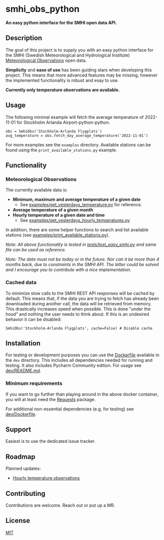 # smhi_obs_python
**An easy python interface for the SMHI open data API.**

## Description
The goal of this project is to supply you with an easy python interface for the 
SMHI (Swedish Meteorological and Hydrological Institute) 
[Meteorological Observations](https://opendata.smhi.se/apidocs/metobs/index.html) open data.

**Simplicity** and **ease of use** has been guiding stars when developing this project. This means that 
more advanced features may be missing, however the implemented functionality is robust and esay to use.

**Currently only temperature observations are available.**

## Usage
The following minimal example will fetch the average temperature of 2022-11-01 for Stockholm Arlanda Airport-python-python.
```
obs = SmhiObs('Stockholm-Arlanda Flygplats')
avg_temperature = obs.fetch_day_average_temperature('2022-11-01')
```
For more examples see the `examples` directory. Available stations can be found using the 
`print_available_stations.py` example.

## Functionality
### Meteorological Observations
The currently available data is:
* **Minimum, maximum and average temperature of a given date**
  * See [examples/get_yesterdays_temperature.py](smhi_obs/examples/get_yesterdays_temperature.py) for reference.
* **Average temperature of a given month**
* **Hourly temperature of a given date and time**
  * See [examples/get_yesterdays_hourly_temperatures.py](smhi_obs/examples/get_yesterdays_hourly_temperatures.py)

In addition, there are some helper functions to search and list available stations 
(see [examples/print_available_stations.py](smhi_obs/examples/print_available_stations.py)).

*Note: All above functionality is tested in [tests/test_easy_smhi.py](smhi_obs/tests/test_easy_smhi.py) and same file can be used as reference.*

*Note: The date must not be today or in the future. 
    Nor can it be more than 4 months back, due to constraints in the SMHI API. The latter could be solved and I 
    encourage you to contribute with a nice implementation.*

### Cached data
To minimize slow calls to the SMHI REST API responses will be cached by default. This means that, if the data you are 
trying to fetch has already been downloaded during another call, the data will be retrieved from memory. This 
drastically increases speed when possible. This is done "under the hood" and nothing the user needs to think about. If 
this is an undesired behavior it can be disabled:
```
SmhiObs('Stockholm-Arlanda Flygplats', cache=False) # Disable cache
```

## Installation
For testing or development purposes you can use the [Dockerfile](dev/Dockerfile) available in the `dev` directory. This includes all 
dependencies needed for running and testing. It also includes Pycharm Community edition. For usage see [dev/README.md](dev/README.md).

### Minimum requirements
If you want to go further than playing around in the above docker container, you will at least need the 
[Requests](https://pypi.org/project/requests/) package. 

For additional non-essential dependencies (e.g. for testing) see [dev/Dockerfile](dev/Dockerfile).

## Support
Easiest is to use the dedicated issue tracker.

## Roadmap
Planned updates:
* [Hourly temperature observations](https://opendata.smhi.se/apidocs/metfcst/index.html)

## Contributing
Contributions are welcome. Reach out or put up a MR. 

## License
[MIT](LICENSE)

